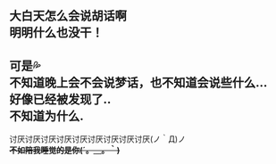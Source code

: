大白天怎么会说胡话啊  
明明什么也没干！  
---
可是💦  
不知道晚上会不会说梦话，也不知道会说些什么...  
好像已经被发现了..  
不知道为什么.  
---
讨厌讨厌讨厌讨厌讨厌讨厌讨厌讨厌讨厌(ノ｀Д)ノ  
**~~不如陪我睡觉的是你(´。＿。｀)~~**
